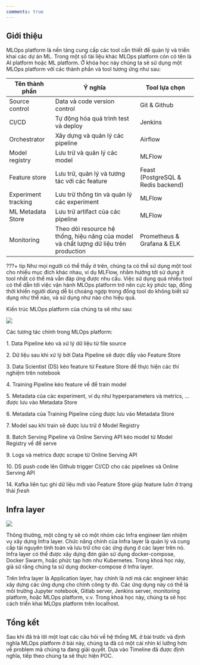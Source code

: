 ```yaml
---
comments: true
---
```


## Giới thiệu
MLOps platform là nền tảng cung cấp các tool cần thiết để quản lý và triển khai các dự án ML. Trong một số tài liệu khác MLOps platform còn có tên là AI platform hoặc ML platform. Ở khóa học này chúng ta sẽ sử dụng một MLOps platform với các thành phần và tool tương ứng như sau:

| Tên thành phần      | Ý nghĩa                                                                               | Tool lựa chọn                      |
| ------------------- | ------------------------------------------------------------------------------------- | ---------------------------------- |
| Source control      | Data và code version control                                                          | Git & Github                       |
| CI/CD               | Tự động hóa quá trình test và deploy                                                  | Jenkins                            |
| Orchestrator        | Xây dựng và quản lý các pipeline                                                      | Airflow                            |
| Model registry      | Lưu trữ và quản lý các model                                                          | MLFlow                             |
| Feature store       | Lưu trữ, quản lý và tương tác với các feature                                         | Feast (PostgreSQL & Redis backend) |
| Experiment tracking | Lưu trữ thông tin và quản lý các experiment                                           | MLFlow                             |
| ML Metadata Store   | Lưu trữ artifact của các pipeline                                                     | MLFlow                             |
| Monitoring          | Theo dõi resource hệ thống, hiệu năng của model và chất lượng dữ liệu trên production | Prometheus & Grafana & ELK         |

???+ tip
    Như mọi người có thể thấy ở trên, chúng ta có thể sử dụng một tool cho nhiều mục đích khác nhau, ví dụ MLFlow, nhằm hướng tới sử dụng ít tool nhất có thể mà vẫn đáp ứng được nhu cầu. Việc sử dụng quá nhiều tool có thể dẫn tới việc vận hành MLOps platform trở nên cực kỳ phức tạp, đồng thời khiến người dùng dễ bị choáng ngợp trong đống tool do không biết sử dụng như thế nào, và sử dụng như nào cho hiệu quả.

Kiến trúc MLOps platform của chúng ta sẽ như sau:

<img src="../../../assets/images/mlops-crash-course/tong-quan-he-thong/mlops-platform/architecture.png" loading="lazy" />

Các tương tác chính trong MLOps platform:

1\. Data Pipeline kéo và xử lý dữ liệu từ file source

2\. Dữ liệu sau khi xử lý bởi Data Pipeline sẽ được đẩy vào Feature Store

3\. Data Scientist (DS) kéo feature từ Feature Store để thực hiện các thí nghiệm trên notebook

4\. Training Pipeline kéo feature về để train model

5\. Metadata của các experiment, ví dụ như hyperparameters và metrics, ... được lưu vào Metadata Store

6\. Metadata của Training Pipeline cũng được lưu vào Metadata Store

7\. Model sau khi train sẽ được lưu trữ ở Model Registry 

8\. Batch Serving Pipeline và Online Serving API kéo model từ Model Registry về để serve

9\. Logs và metrics được scrape từ Online Serving API

10\. DS push code lên Github trigger CI/CD cho các pipelines và Online Serving API

14\. Kafka liên tục ghi dữ liệu mới vào Feature Store giúp feature luôn ở trạng thái _fresh_

## Infra layer

<img src="../../../assets/images/mlops-crash-course/tong-quan-he-thong/mlops-platform/enterprise-architecture.png" loading="lazy" />

Thông thường, một công ty sẽ có một nhóm các Infra engineer làm nhiệm vụ xây dựng Infra layer. Chức năng chính của Infra layer là quản lý và cung cấp tài nguyên tính toán và lưu trữ cho các ứng dụng ở các layer trên nó. Infra layer có thể được xây dựng đơn giản sử dụng docker-compose, Docker Swarm, hoặc phức tạp hơn như Kubernetes. Trong khoá học này, giả sử rằng chúng ta sử dụng docker-compose ở Infra layer.

Trên Infra layer là Application layer, hay chính là nơi mà các engineer khác xây dựng các ứng dụng cho chính công ty đó. Các ứng dụng này có thể là môi trường Jupyter notebook, Gitlab server, Jenkins server, monitoring platform, hoặc MLOps platform, v.v. Trong khoá học này, chúng ta sẽ học cách triển khai MLOps platform trên localhost.

## Tổng kết

Sau khi đã trả lời một loạt các câu hỏi về hệ thống ML ở bài trước và định nghĩa MLOps platform ở bài này, chúng ta đã có một cái nhìn kĩ lưỡng hơn về problem mà chúng ta đang giải quyết. Dựa vào Timeline đã được định nghĩa, tiếp theo chúng ta sẽ thực hiện POC.
